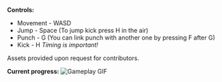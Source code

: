 **Controls:**
- Movement - WASD
- Jump - Space (To jump kick press H in the air)
- Punch - G (You can link punch with another one by pressing F after G)
- Kick - H
*Timing is important!*

Assets provided upon request for contributors.

**Current progress:**
![Gameplay GIF](https://i.imgur.com/CGMgKbg.gif)
